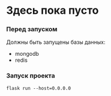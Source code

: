 # Здесь пока пусто

### Перед запуском
Должны быть запущены базы данных:
- mongodb
- redis

### Запуск проекта 
```flask run --host=0.0.0.0```
